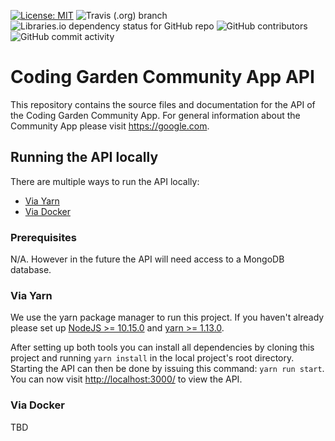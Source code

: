 [![License: MIT](https://img.shields.io/badge/License-MIT-yellow.svg)](https://opensource.org/licenses/MIT) ![Travis (.org) branch](https://img.shields.io/travis/CodingGardenCommunity/app-backend/develop.svg) ![Libraries.io dependency status for GitHub repo](https://img.shields.io/librariesio/github/CodingGardenCommunity/app-backend.svg) ![GitHub contributors](https://img.shields.io/github/contributors/CodingGardenCommunity/app-backend.svg) ![GitHub commit activity](https://img.shields.io/github/commit-activity/m/CodingGardenCommunity/app-backend.svg)

# Coding Garden Community App API

This repository contains the source files and documentation for the API of the
Coding Garden Community App. For general information about the Community App
please visit <https://google.com>.

## Running the API locally

There are multiple ways to run the API locally:

- [Via Yarn](#via-yarn)
- [Via Docker](#via-docker)

### Prerequisites

N/A. However in the future the API will need access to a MongoDB database.

### Via Yarn

We use the yarn package manager to run this project. If you haven't already please set up [NodeJS >= 10.15.0](https://nodejs.org/en/download/) and [yarn >=
1.13.0](https://yarnpkg.com/en/docs/install).

After setting up both tools you can install all dependencies by cloning this
project and running `yarn install` in the local project's root directory.
Starting the API can then be done by issuing this command: `yarn run start`. You
can now visit <http://localhost:3000/> to view the API.

### Via Docker

TBD
